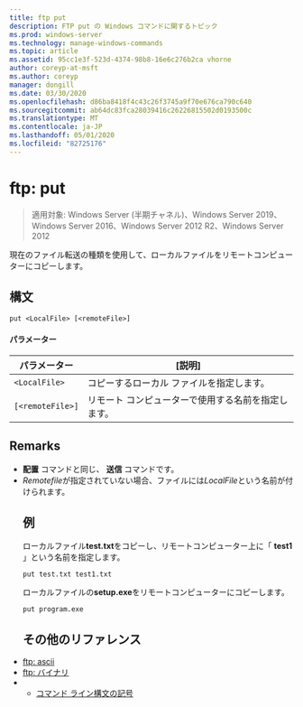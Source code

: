 ```yaml
---
title: ftp put
description: FTP put の Windows コマンドに関するトピック
ms.prod: windows-server
ms.technology: manage-windows-commands
ms.topic: article
ms.assetid: 95cc1e3f-523d-4374-98b8-16e6c276b2ca vhorne
author: coreyp-at-msft
ms.author: coreyp
manager: dongill
ms.date: 03/30/2020
ms.openlocfilehash: d86ba8418f4c43c26f3745a9f70e676ca790c640
ms.sourcegitcommit: ab64dc83fca28039416c26226815502d0193500c
ms.translationtype: MT
ms.contentlocale: ja-JP
ms.lasthandoff: 05/01/2020
ms.locfileid: "82725176"
---
```

# <a name="ftp-put"></a>ftp: put

> 適用対象: Windows Server (半期チャネル)、Windows Server 2019、Windows Server 2016、Windows Server 2012 R2、Windows Server 2012

現在のファイル転送の種類を使用して、ローカルファイルをリモートコンピューターにコピーします。
## <a name="syntax"></a>構文
```
put <LocalFile> [<remoteFile>]
```
#### <a name="parameters"></a>パラメーター

|    パラメーター     |                    [説明]                    |
|------------------|---------------------------------------------------|
|   `<LocalFile>`  |         コピーするローカル ファイルを指定します。         |
| `[<remoteFile>]` | リモート コンピューターで使用する名前を指定します。 |

## <a name="remarks"></a>Remarks
- **配置** コマンドと同じ、 **送信** コマンドです。
- *Remotefile*が指定されていない場合、ファイルには*LocalFile*という名前が付けられます。
  ## <a name="examples"></a>例
  ローカルファイル**test.txt**をコピーし、リモートコンピューター上に「 **test1** 」という名前を指定します。
  ```
  put test.txt test1.txt
  ```
  ローカルファイルの**setup.exe**をリモートコンピューターにコピーします。
  ```
  put program.exe
  ```
  ## <a name="additional-references"></a>その他のリファレンス
- [ftp: ascii](ftp-ascii.md)
- [ftp: バイナリ](ftp-binary.md)
- - [コマンド ライン構文の記号](command-line-syntax-key.md)
